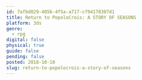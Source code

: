 ```yaml
---
id: 7afbd029-4056-4f5a-a717-cf94178307d1
title: Return to PopoloCrois: A STORY OF SEASONS
platform: 3ds
genre:
  - rpg
digital: false
physical: true
guide: false
pending: false
posted: 2018-10-10
slug: return-to-popolocrois-a-story-of-seasons
---
```

